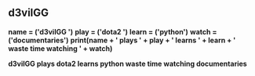 ## d3vilGG

**name = ('d3vilGG ')**
**play = ('dota2 ')**
**learn = ('python')**
**watch = ('documentaries')**
**print(name + ' plays ' + play + ' learns ' + learn + ' waste time watching ' + watch)**

**d3vilGG  plays dota2  learns python waste time watching  documentaries**
